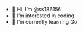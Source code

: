 - 👋 Hi, I’m @ss186156
- 👀 I’m interested in coding
- 🌱 I’m currently learning Go

<!---
ss186156/ss186156 is a ✨ special ✨ repository because its `README.md` (this file) appears on your GitHub profile.
You can click the Preview link to take a look at your changes.
--->
